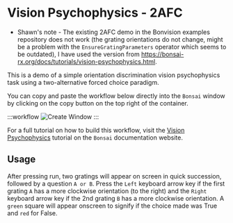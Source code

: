 # Vision Psychophysics - 2AFC 

* Shawn's note - The existing 2AFC demo in the Bonvision examples repository does not work (the grating orientations do not change, might be a problem with the `EnsureGratingParameters` operator which seems to be outdated), I have used the version from https://bonsai-rx.org/docs/tutorials/vision-psychophysics.html.

This is a demo of a simple orientation discrimination vision psychophysics task using a two-alternative forced choice paradigm.

You can copy and paste the workflow below directly into the `Bonsai` window by clicking on the copy button on the top right of the container.

:::workflow
![Create Window](../../workflows/vision-psychophysics-full-demo.bonsai)
:::

For a full tutorial on how to build this workflow, visit the [Vision Psychophysics](https://bonsai-rx.org/docs/tutorials/vision-psychophysics.html) tutorial on the `Bonsai` documentation website.

## Usage
After pressing run, two gratings will appear on screen in quick succession, followed by a question `A or B`. Press the `Left` keyboard arrow key if the first grating `A` has a more clockwise orientation (to the right) and the `Right` keyboard arrow key if the 2nd grating `B` has a more clockwise orientation. A `green` square will appear onscreen to signify if the choice made was True and `red` for False.


